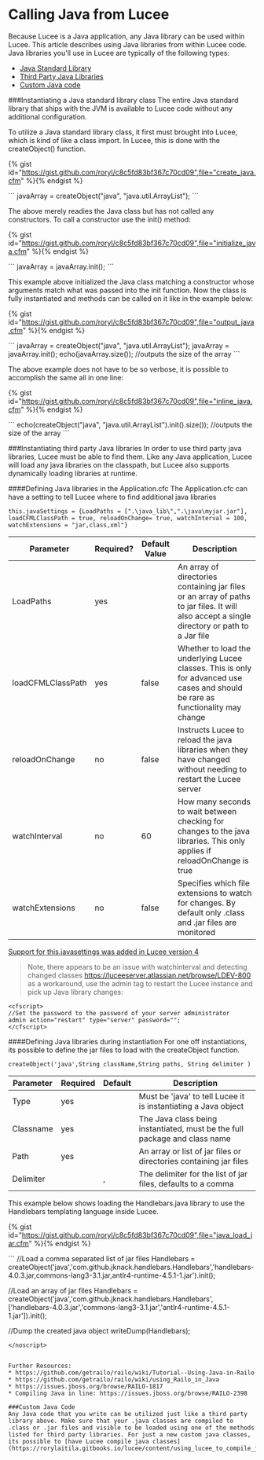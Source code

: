 # Calling Java from Lucee

Because Lucee is a Java application, any Java library can be used within Lucee. This article describes using Java libraries from within Lucee code. Java libraries you'll use in Lucee are typically of the following types:

* [Java Standard Library](#instantiating-a-java-standard-library-class)
* [Third Party Java Libraries](#instantiating-third-party-java-libraries)
* [Custom Java code](#compiling-and-running-java-source-files)

###Instantiating a Java standard library class
The entire Java standard library that ships with the JVM is available to Lucee code without any additional configuration.

To utilize a Java standard library class, it first must brought into Lucee, which is kind of like a class import. In Lucee, this is done with the createObject() function.

{% gist id="https://gist.github.com/roryl/c8c5fd83bf367c70cd09",file="create_java.cfm" %}{% endgist %}

<noscript>
```
<cfscript>
javaArray = createObject("java", "java.util.ArrayList");
</cfscript>
```
</noscript>

The above merely readies the Java class but has not called any constructors. To call a constructor use the init() method:

{% gist id="https://gist.github.com/roryl/c8c5fd83bf367c70cd09",file="initialize_java.cfm" %}{% endgist %}

<noscript>
```
<cfscript>
javaArray = javaArray.init();
</cfscript>
```
</noscript>

This example above initialized the Java class matching a constructor whose arguments match what was passed into the init function. Now the class is fully instantiated and methods can be called on it like in the example below:

{% gist id="https://gist.github.com/roryl/c8c5fd83bf367c70cd09",file="output_java.cfm" %}{% endgist %}

<noscript>
```
<cfscript>
javaArray = createObject("java", "java.util.ArrayList");
javaArray = javaArray.init();
echo(javaArray.size()); //outputs the size of the array
</cfscript>
```
</noscript>

The above example does not have to be so verbose, it is possible to accomplish the same all in one line:

{% gist id="https://gist.github.com/roryl/c8c5fd83bf367c70cd09",file="inline_java.cfm" %}{% endgist %}

<noscript>
```
<cfscript>
echo(createObject("java", "java.util.ArrayList").init().size()); //outputs the size of the array
</cfscript>
```
</noscript>

###Instantiating third party Java libraries
In order to use third party java libraries, Lucee must be able to find them. Like any Java application, Lucee will load any java libraries on the  classpath, but Lucee also supports dynamically loading libraries at runtime.

####Defining Java libraries in the Application.cfc
The Application.cfc can have a setting to tell Lucee where to find additional java libraries

`this.javaSettings = {LoadPaths = [".\java_lib\",".\java\myjar.jar"], loadCFMLClassPath = true, reloadOnChange= true, watchInterval = 100, watchExtensions = "jar,class,xml"}`

| Parameter | Required? | Default Value |  Description |
| -- | -- | -- | -- |
| LoadPaths | yes | | An array of directories containing jar files or an array of paths to jar files. It will also accept a single directory or path to a Jar file|
| loadCFMLClassPath | yes | false | Whether to load the underlying Lucee classes. This is only for advanced use cases and should be rare as functionality may change |
| reloadOnChange | no | false | Instructs Lucee to reload the java libraries when they have changed without needing to restart the Lucee server |
| watchInterval | no | 60 | How many seconds to wait between checking for changes to the java libraries. This only applies if reloadOnChange is true |
| watchExtensions | no | false |  Specifies which file extensions to watch for changes. By default only .class and .jar files are monitored |

[Support for this.javasettings was added in Lucee version 4](https://issues.jboss.org/browse/RAILO-1971)
> Note, there appears to be an issue with watchinterval and detecting changed classes https://luceeserver.atlassian.net/browse/LDEV-800 as a workaround, use the admin tag to restart the Lucee instance and pick up Java library changes:

```
<cfscript>
//Set the password to the password of your server administrator
admin action="restart" type="server" password="";
</cfscript>
```


####Defining Java libraries during instantiation
For one off instantiations, its possible to define the jar files to load with the createObject function. 

`createObject('java',String className,String paths, String delimiter )`

| Parameter | Required | Default | Description |
| -- | -- | -- | -- |
| Type | yes |  | Must be 'java' to tell Lucee it is instantiating a Java object |
| Classname | yes |  | The Java class being instantiated, must be the full package and class name |
| Path | yes |  | An array or list of jar files or directories containing jar files |
| Delimiter | | , | The delimiter for the list of jar files, defaults to a comma  |

This example below shows loading the Handlebars.java library to use the Handlebars templating language inside Lucee.

{% gist id="https://gist.github.com/roryl/c8c5fd83bf367c70cd09",file="java_load_jar.cfm" %}{% endgist %}

<noscript>
```
<cfscript>
//Load a comma separated list of jar files
Handlebars = createObject('java','com.github.jknack.handlebars.Handlebars','handlebars-4.0.3.jar,commons-lang3-3.1.jar,antlr4-runtime-4.5.1-1.jar').init();

//Load an array of jar files
Handlebars = createObject('java','com.github.jknack.handlebars.Handlebars',['handlebars-4.0.3.jar','commons-lang3-3.1.jar','antlr4-runtime-4.5.1-1.jar']).init();

//Dump the created java object
writeDump(Handlebars);
</cfscript>
```
</noscript>


Further Resources: 
* https://github.com/getrailo/railo/wiki/Tutorial--Using-Java-in-Railo
* https://github.com/getrailo/railo/wiki/using_Railo_in_Java
* https://issues.jboss.org/browse/RAILO-1817
* Compiling Java in line: https://issues.jboss.org/browse/RAILO-2398

###Custom Java Code
Any Java code that you write can be utilized just like a third party library above. Make sure that your .java classes are compiled to .class or .jar files and visible to be loaded using one of the methods listed for third party libraries. For just a new custom java classes, its possible to [have Lucee compile java classes](https://rorylaitila.gitbooks.io/lucee/content/using_lucee_to_compile_java.html).